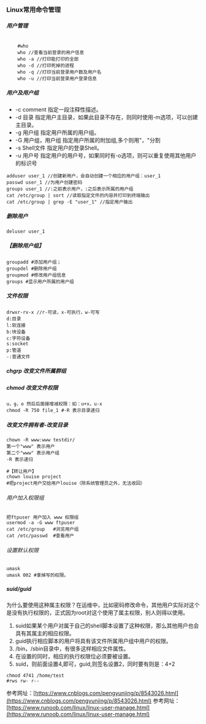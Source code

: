 ### Linux常用命令管理
##### 用户管理
```

	#who
	who //查看当前登录的用户信息
	who -a //打印能打印的全部
	who -d //打印死掉的进程
	who -q //打印当前登录用户数及用户名
	who -u //打印当前登录用户登录信息

```
##### 用户及用户组
+ -c comment 指定一段注释性描述。
+ -d 目录 指定用户主目录，如果此目录不存在，则同时使用-m选项，可以创建主目录。
+ -g 用户组 指定用户所属的用户组。
+ -G 用户组，用户组 指定用户所属的附加组,多个则用"，"分割
+ -s Shell文件 指定用户的登录Shell。
+ -u 用户号 指定用户的用户号，如果同时有-o选项，则可以重复使用其他用户的标识号
```
adduser user_1 //创建新用户，会自动创建一个相应的用户组：user_1
passwd user_1 //为用户创建密码
groups user_1 //:之前表示用户，:之后表示所属的用户组
cat /etc/group | sort //读取指定文件的内容并打印到终端输出
cat /etc/group | grep -E "user_1" //指定用户输出
```
##### 删除用户
```
deluser user_1
```
##### 【删除用户组】
```
groupadd #添加用户组；
groupdel #删除用户组
groupmod #修改用户组信息
groups #显示用户所属的用户组
```

##### 文件权限

```shell
drwxr-rx-x //r-可读，x-可执行，w-可写
d:目录
l:软连接
b:块设备
c:字符设备
s:socket
p:管道
-:普通文件
```
##### chgrp 改变文件所属群组

##### chmod 改变文件权限
```shell 
u，g，o 然后后面接增减权限：如：u+x，u-x
chmod -R 750 file_1 #-R 表示目录递归
```
##### 改变文件拥有者-改变目录
```shell
chown -R www:www testdir/
第一个"www" 表示用户
第二个"www" 表示用户组
-R 表示递归

#【转让用户】
chown louise project
#把project用户交给用户louise（除系统管理员之外，无法收回）
```

###### 用户加入权限组
```shell
把ftpuser 用户加入 www 权限组
usermod -a -G www ftpuser
cat /etc/group   #浏览用户组
cat /etc/passwd  #查看用户
```

###### 设置默认权限
```shell
umask
umask 002 #拿掉写的权限。 
```

##### suid/guid

  为什么要使用这种属主权限？在运维中，比如密码修改命令，其他用户实际对这个是没有执行权限的，正式因为root对这个使用了属主权限，别人则得以使用。
  1. suid如果某个用户对属于自己的shell脚本设置了这种权限，那么其他用户也会具有其属主的相应权限。
  2. guid执行相应脚本的用户将具有该文件所属用户组中用户的权限。
  3. /bin，/sbin目录中，有很多这样相应文件属性。
  4. 在设置的同时，相应的执行权限位必须要被设置。
  5. suid，则前面设置4,即可，guid,则签名设置2，同时要有则是：4+2
```shell
chmod 4741 /home/test
#rws rw- r--
```
参考网址：[https://www.cnblogs.com/pengyunjing/p/8543026.html](https://www.cnblogs.com/pengyunjing/p/8543026.html)
参考网址：[https://www.runoob.com/linux/linux-user-manage.html](https://www.runoob.com/linux/linux-user-manage.html)






